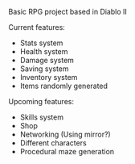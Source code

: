 Basic RPG project based in Diablo II



Current features:
  - Stats system
  - Health system
  - Damage system
  - Saving system
  - Inventory system
  - Items randomly generated
  
Upcoming features:
  - Skills system
  - Shop
  - Networking (Using mirror?)
  - Different characters
  - Procedural maze generation

